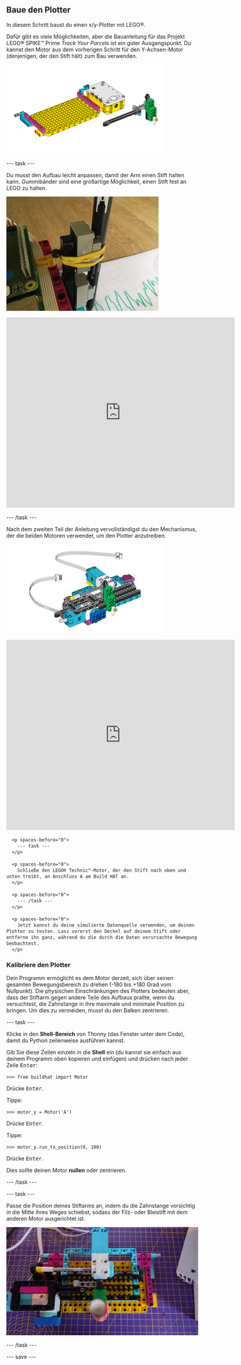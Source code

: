 ## Baue den Plotter

In diesem Schritt baust du einen x/y-Plotter mit LEGO®.

Dafür gibt es viele Möglichkeiten, aber die Bauanleitung für das Projekt LEGO® SPIKE™ Prime *Track Your Parcels* ist ein guter Ausgangspunkt. Du kannst den Motor aus dem vorherigen Schritt für den Y-Achsen-Motor (denjenigen, der den Stift hält) zum Bau verwenden.

![Eine Zeichnung aus der LEGO® Anleitung.](images/build1.png)

--- task ---

Du musst den Aufbau leicht anpassen, damit der Arm einen Stift halten kann. Gummibänder sind eine großartige Möglichkeit, einen Stift fest an LEGO zu halten.

![Ein Foto des teilweise zusammengebauten Plottermodells mit einem Stift, der mit einem Gummiband an den LEGO® Elementen befestigt ist.](images/rubber_bands.jpg)

<embed src="https://le-www-live-s.legocdn.com/sc/media/lessons/prime/pdf/building-instructions/track-your-packages-bi-pdf-book1of2-05883f81fed73ac3738781d084e0d4e2.pdf" width="600" height="500" alt="pdf" pluginspage="http://www.adobe.com/products/acrobat/readstep2.html">
  </p> 
  
  <p spaces-before="0">
    --- /task ---
  </p>
  
  <p spaces-before="0">
    Nach dem zweiten Teil der Anleitung vervollständigst du den Mechanismus, der die beiden Motoren verwendet, um den Plotter anzutreiben.
  </p>
  
  <p spaces-before="0">
    <img src="images/build2.png" alt="Eine Zeichnung aus dem zweiten Teil der LEGO® Anleitung." />
  </p>
  
  <p spaces-before="0">

<embed src="https://le-www-live-s.legocdn.com/sc/media/lessons/prime/pdf/building-instructions/track-your-packages-bi-pdf-book2of2-80dc3c8c61ec2d2ffa785b688326ef74.pdf" width="600" height="500" alt="pdf" pluginspage="http://www.adobe.com/products/acrobat/readstep2.html">
      </p> 
      
      <p spaces-before="0">
        --- task ---
      </p>
      
      <p spaces-before="0">
        Schließe den LEGO® Technic™-Motor, der den Stift nach oben und unten treibt, an Anschluss A am Build HAT an.
      </p>
      
      <p spaces-before="0">
        --- /task ---
      </p>
      
      <p spaces-before="0">
        Jetzt kannst du deine simulierte Datenquelle verwenden, um deinen Plotter zu testen. Lass vorerst den Deckel auf deinem Stift oder entferne ihn ganz, während du die durch die Daten verursachte Bewegung beobachtest.
      </p>

<h3 spaces-before="0">
  Kalibriere den Plotter
</h3>

<p spaces-before="0">
  Dein Programm ermöglicht es dem Motor derzeit, sich über seinen gesamten Bewegungsbereich zu drehen (-180 bis +180 Grad vom Nullpunkt). Die physischen Einschränkungen des Plotters bedeuten aber, dass der Stiftarm gegen andere Teile des Aufbaus prallte, wenn du versuchtest, die Zahnstange in ihre maximale und minimale Position zu bringen. Um dies zu vermeiden, musst du den Balken zentrieren.
</p>

<p spaces-before="0">
  --- task ---
</p>

<p spaces-before="0">
  Klicke in den <strong x-id="1">Shell-Bereich</strong> von Thonny (das Fenster unter dem Code), damit du Python zeilenweise ausführen kannst.
</p>

<p spaces-before="0">
  Gib Sie diese Zeilen einzeln in die <strong x-id="1">Shell</strong> ein (du kannst sie einfach aus deinem Programm oben kopieren und einfügen) und drücken nach jeder Zeile <kbd>Enter</kbd>:
</p>

<pre><code class="python">&gt;&gt;&gt; from buildhat import Motor
</code></pre>

<p spaces-before="0">
  Drücke <kbd>Enter</kbd>.
</p>

<p spaces-before="0">
  Tippe:
</p>

<pre><code class="python">&gt;&gt;&gt; motor_y = Motor('A')
</code></pre>

<p spaces-before="0">
  Drücke <kbd>Enter</kbd>.
</p>

<p spaces-before="0">
  Tippe:
</p>

<pre><code class="python">&gt;&gt;&gt; motor_y.run_to_position(0, 100)
</code></pre>

<p spaces-before="0">
  Drücke <kbd>Enter</kbd>.
</p>

<p spaces-before="0">
  Dies sollte deinen Motor <strong x-id="1">nullen</strong> oder zentrieren.
</p>

<p spaces-before="0">
  --- /task ---
</p>

<p spaces-before="0">
  --- task ---
</p>

<p spaces-before="0">
  Passe die Position deines Stiftarms an, indem du die Zahnstange vorsichtig in die Mitte ihres Weges schiebst, sodass der Filz- oder Bleistift mit dem anderen Motor ausgerichtet ist.
</p>

<p spaces-before="0">
  <img src="images/pencil_lined_up.jpg" alt="Der Stift befindet sich in der Mitte des Zeichenbereichs, gleich wie der Motor, der zum Antrieb des Papiereinzugs verwendet wird." />
</p>

<p spaces-before="0">
  --- /task ---
</p>

<p spaces-before="0">
  --- save ---
</p>

